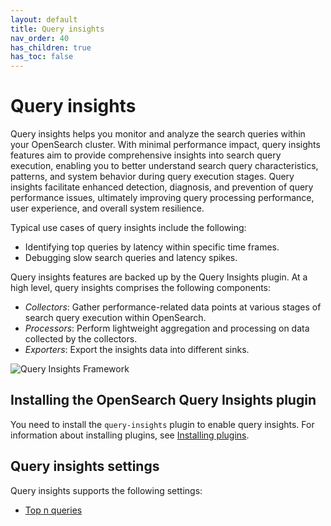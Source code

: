 ```yaml
---
layout: default
title: Query insights
nav_order: 40
has_children: true
has_toc: false
---
```


# Query insights

Query insights helps you monitor and analyze the search queries within your OpenSearch cluster. With minimal performance impact, query insights features aim to provide comprehensive insights into search query execution, enabling you to better understand search query characteristics, patterns, and system behavior during query execution stages. Query insights facilitate enhanced detection, diagnosis, and prevention of query performance issues, ultimately improving query processing performance, user experience, and overall system resilience.

Typical use cases of query insights include the following:

- Identifying top queries by latency within specific time frames.
- Debugging slow search queries and latency spikes.

Query insights features are backed up by the Query Insights plugin. At a high level, query insights comprises the following components:

* _Collectors_: Gather performance-related data points at various stages of search query execution within OpenSearch.
* _Processors_: Perform lightweight aggregation and processing on data collected by the collectors.
* _Exporters_: Export the insights data into different sinks.

![Query Insights Framework]({{site.url}}{{site.baseurl}}/images/query-insights/query-insights-framework.png)

## Installing the OpenSearch Query Insights plugin

You need to install the `query-insights` plugin to enable query insights. For information about installing plugins, see [Installing plugins]({{site.url}}{{site.baseurl}}/install-and-configure/plugins/).

## Query insights settings

Query insights supports the following settings:

- [Top n queries]({{site.url}}{{site.baseurl}}/observing-your-data/query-insights/top-n-queries/)
